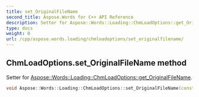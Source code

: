 ```yaml
---
title: set_OriginalFileName
second_title: Aspose.Words for C++ API Reference
description: Setter for Aspose::Words::Loading::ChmLoadOptions::get_OriginalFileName. 
type: docs
weight: 0
url: /cpp/aspose.words.loading/chmloadoptions/set_originalfilename/
---
```

## ChmLoadOptions.set_OriginalFileName method


Setter for [Aspose::Words::Loading::ChmLoadOptions::get_OriginalFileName](./get_originalfilename/).

```cpp
void Aspose::Words::Loading::ChmLoadOptions::set_OriginalFileName(const System::String &value)
```

